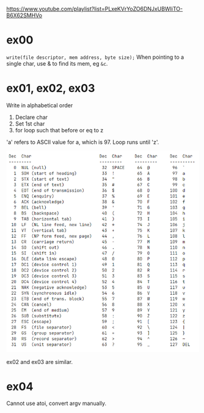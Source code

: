 https://www.youtube.com/playlist?list=PLxeKVrYoZO6DNJxUBWIiTO-B6X62SMHVo

# ex00

`write(file descriptor, mem address, byte size);`
When pointing to a single char, use & to find its mem, eg `&c`.

# ex01, ex02, ex03

Write in alphabetical order

1. Declare char
2. Set 1st char
3. for loop such that before or eq to z

'a' refers to ASCII value for a, which is 97. Loop runs until 'z'.

![](ascii.png)

ex02 and ex03 are similar.

# ex04

Cannot use atoi, convert argv manually.
